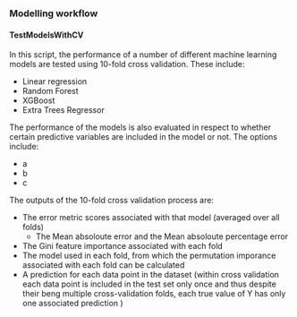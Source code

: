 ### Modelling workflow




#### TestModelsWithCV
In this script, the performance of a number of different machine learning models are tested using 10-fold cross validation. These include:
* Linear regression
* Random Forest
* XGBoost
* Extra Trees Regressor

The performance of the models is also evaluated in respect to whether certain predictive variables are included in the model or not. The options include:
* a
* b
* c

The outputs of the 10-fold cross validation process are:
* The error metric scores associated with that model (averaged over all folds)
    * The Mean absoloute error and the Mean absoloute percentage error
* The Gini feature importance associated with each fold
* The model used in each fold, from which the permutation imporance associated with each fold can be calculated
* A prediction for each data point in the dataset (within cross validation each data point is included in the test set only once and thus despite their beng multiple cross-validation folds, each true value of Y has only one associated prediction )


